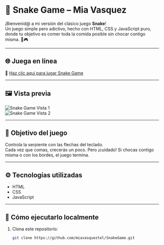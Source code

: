 # 🐍 Snake Game – Mia Vasquez

¡Bienvenid@ a mi versión del clásico juego **Snake**!  
Un juego simple pero adictivo, hecho con HTML, CSS y JavaScript puro, donde tu objetivo es comer toda la comida posible sin chocar contigo misma. 🧠🎮

---

## 🌐 Juega en línea

🔗 [Haz clic aquí para jugar Snake Game](https://miavasqueztel.github.io/SnakeGame/)

---

## 🖼️ Vista previa

![Snake Game Vista 1](https://i.ibb.co/GQV7FMN9/snake2.jpg)  
![Snake Game Vista 2](https://i.ibb.co/GQV7FMN9/snake2.jpg)

---

## 🎯 Objetivo del juego

Controla la serpiente con las flechas del teclado.  
Cada vez que comas, crecerás un poco. Pero ¡cuidado! Si chocas contigo misma o con los bordes, el juego termina.

---

## ⚙️ Tecnologías utilizadas

- HTML
- CSS
- JavaScript

---

## 📂 Cómo ejecutarlo localmente

1. Clona este repositorio:
   ```bash
   git clone https://github.com/miavasqueztel/SnakeGame.git
